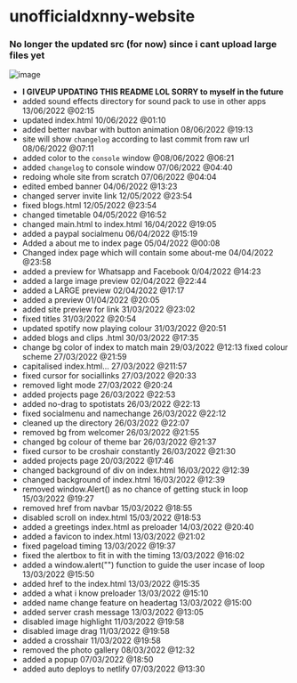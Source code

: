# unofficialdxnny-website
### No longer the updated src (for now) since i cant upload large files yet
![image](https://user-images.githubusercontent.com/82535503/172290342-43143bd2-8969-4a9b-a4c9-89015eab771a.png)



- **I GIVEUP UPDATING THIS README LOL SORRY to myself in the future**
- added sound effects directory for sound pack to use in other apps 13/06/2022 @02:15 <br>
- updated index.html 10/06/2022 @01:10 <br>
- added better navbar with button animation 08/06/2022 @19:13<br>
- site will show `changelog` according to last commit from raw url 08/06/2022 @07:11  <br>                   
- added color to the `console` window @08/06/2022 @06:21<br>
- added `changelog` to console window 07/06/2022 @04:40<br>
- redoing whole site from scratch 07/06/2022 @04:04<br>
- edited embed banner 04/06/2022 @13:23<br>
- changed server invite link 12/05/2022 @23:54<br>
- fixed blogs.html 12/05/2022 @23:54<br>
- changed timetable 04/05/2022 @16:52<br>
- changed main.html to index.html 16/04/2022 @19:05<br>
- added a paypal socialmenu 06/04/2022 @15:19<br>
- Added a about me to index page 05/04/2022 @00:08<br>
- Changed index page which will contain some about-me 04/04/2022 @23:58<br>
- added a preview for Whatsapp and Facebook 0/04/2022 @14:23<br>
- added a large image preview 02/04/2022 @22:44<br>
- added a LARGE preview 02/04/2022 @17:17<br>
- added a preview 01/04/2022 @20:05<br>
- added site preview for link 31/03/2022 @23:02<br>
- fixed titles 31/03/2022 @20:54<br>
- updated spotify now playing colour 31/03/2022 @20:51<br>
- added blogs and clips .html 30/03/2022 @17:35<br>
- change bg color of index to match main 29/03/2022 @12:13 fixed colour scheme 27/03/2022 @21:59<br>
- capitalised index.html... 27/03/2022 @211:57<br>
- fixed cursor for sociallinks 27/03/2022 @20:33<br>
- removed light mode 27/03/2022 @20:24<br>
- added projects page 26/03/2022 @22:53<br>
- added no-drag to spotistats 26/03/2022 @22:13<br>
- fixed socialmenu and namechange 26/03/2022 @22:12<br>
- cleaned up the directory 26/03/2022 @22:07<br>
- removed bg from welcomer 26/03/2022 @21:55<br>
- changed bg colour of theme bar 26/03/2022 @21:37<br>
- fixed cursor to be croshair constantly 26/03/2022 @21:30<br>
- added projects page 20/03/2022 @17:46<br>
- changed background of div on index.html 16/03/2022 @12:39<br>
- changed background of index.html 16/03/2022 @12:39<br>
- removed window.Alert() as no chance of getting stuck in loop 15/03/2022 @19:27<br>
- removed href from navbar 15/03/2022 @18:55<br>
- disabled scroll on index.html 15/03/2022 @18:53<br>
- added a greetings index.html as preloader 14/03/2022 @20:40<br>
- added a favicon to index.html 13/03/2022 @21:02<br>
- fixed pageload timing 13/03/2022 @19:37<br>
- fixed the alertbox to fit in with the timing 13/03/2022 @16:02<br>
- added a window.alert("") function to guide the user incase of loop 13/03/2022 @15:50<br>
- added href to the index.html 13/03/2022 @15:35<br>
- added a what i know preloader 13/03/2022 @15:10<br>
- added name change feature on headertag 13/03/2022 @15:00<br>
- added server crash message 13/03/2022 @13:05<br>
- disabled image highlight 11/03/2022 @19:58<br>
- disabled image drag 11/03/2022 @19:58<br>
- added a crosshair 11/03/2022 @19:58<br>
- removed the photo gallery 08/03/2022 @12:32<br>
- added a popup 07/03/2022 @18:50<br>
- added auto deploys to netlify 07/03/2022 @13:30<br>
